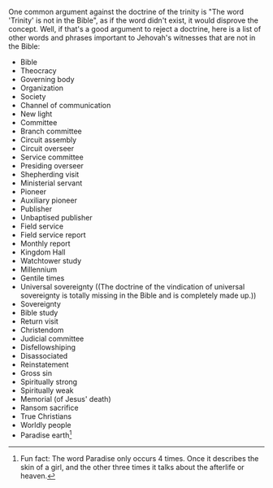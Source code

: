 One common argument against the doctrine of the trinity is "The word 'Trinity' is not in the Bible", as if the word didn't exist, it would disprove the concept. Well, if that's a good argument to reject a doctrine, here is a list of other words and phrases important to Jehovah's witnesses that are not in the Bible:

* Bible
*   Theocracy
*   Governing body
*   Organization
*   Society
*   Channel of communication
*   New light
*   Committee
*   Branch committee
*   Circuit assembly
*   Circuit overseer
*   Service committee
*   Presiding overseer
*   Shepherding visit
*   Ministerial servant
*   Pioneer
*   Auxiliary pioneer
*   Publisher
*   Unbaptised publisher
*   Field service
*   Field service report
*   Monthly report
*   Kingdom Hall
*   Watchtower study
*   Millennium
*   Gentile times
*   Universal sovereignty ((The doctrine of the vindication of universal sovereignty is totally missing in the Bible and is completely made up.))
*   Sovereignty
*   Bible study
*   Return visit
*   Christendom
*   Judicial committee
*   Disfellowshiping
*   Disassociated
*   Reinstatement
*   Gross sin
*   Spiritually strong
*   Spiritually weak
*   Memorial (of Jesus' death)
*   Ransom sacrifice
*   True Christians
*   Worldly people
*   Paradise earth[^paradise]

[^paradise]: Fun fact: The word Paradise only occurs 4 times. Once it describes the skin of a girl, and the other three times it talks about the afterlife or heaven.
